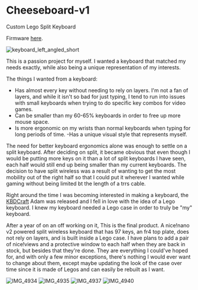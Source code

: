 # Cheeseboard-v1
Custom Lego Split Keyboard

Firmware [here](https://github.com/PoundOfCheese/zmk-config-cheeseboard_v1).

![keyboard_left_angled_short](https://github.com/PoundOfCheese/Cheeseboard-v1/assets/44249826/bbe7c082-373f-4b19-9416-aeee5ef29aaf)

This is a passion project for myself. I wanted a keyboard that matched my needs exactly, while also being a unique representation of my interests.

The things I wanted from a keyboard:
- Has almost every key without needing to rely on layers. I'm not a fan of layers, and while it isn't so bad for just typing, I tend to run into issues with small keyboards when trying to do specific key combos for video games.
- Can be smaller than my 60-65% keyboards in order to free up more mouse space.
- Is more ergonomic on my wrists than normal keyboards when typing for long periods of time.
 -Has a unique visual style that represents myself.

The need for better keyboard ergonomics alone was enough to settle on a split keyboard. After deciding on split, it became obvious that even though I would be putting more keys on it than a lot of split keyboards I have seen, each half would still end up being smaller than my current keyboards. The decision to have split wireless was a result of wanting to get the most mobility out of the right half so that I could put it wherever I wanted while gaming without being limited bt the length of a trrs cable.

Right around the time I was becoming interested in making a keyboard, the [KBDCraft](https://kbdcraft.store/) Adam was released and I fell in love with the idea of a Lego keyboard. I knew my keyboard needed a Lego case in order to truly be "my" keyboard.

After a year of on an off working on it, This is the final product. A nice!nano v2 powered split wireless keyboard that has 97 keys, an fr4 top plate, does not rely on layers, and is built inside a Lego case. I have plans to add a pair of nice!views and a protective window to each half when they are back in stock, but besides that they're done. They are everything I could've hoped for, and with only a few minor exceptions, there's nothing I would ever want to change about them, except maybe updating the look of the case over time since it is made of Legos and can easily be rebuilt as I want.

![IMG_4934](https://github.com/PoundOfCheese/Cheeseboard-v1/assets/44249826/85cc910b-bd9a-4eb9-9912-b667d5567d2d)
![IMG_4935](https://github.com/PoundOfCheese/Cheeseboard-v1/assets/44249826/8dc7b01c-15cf-4d57-a067-822fdd479c00)
![IMG_4937](https://github.com/PoundOfCheese/Cheeseboard-v1/assets/44249826/28d8f4de-8887-4fa5-930f-0de749f84c32)
![IMG_4940](https://github.com/PoundOfCheese/Cheeseboard-v1/assets/44249826/595cb0f2-9a6e-4e1e-b985-f200b3856a78)
